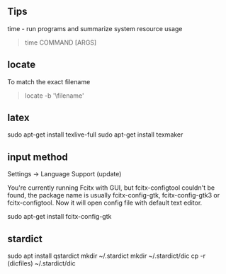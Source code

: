 Tips
-----

time - run programs and summarize system resource usage

> time COMMAND [ARGS]


locate
------

To match the exact filename

> locate -b '\filename'


latex
-----

sudo apt-get install texlive-full
sudo apt-get install texmaker


input method
-----------

Settings -> Language Support (update)


You're currently running Fcitx with GUI, but fcitx-configtool couldn't be found, the package name is usually fcitx-config-gtk, fcitx-config-gtk3 or fcitx-configtool. Now it will open config file with default text editor.

sudo apt-get install fcitx-config-gtk



stardict
---------

sudo apt install qstardict
mkdir ~/.stardict
mkdir ~/.stardict/dic
cp -r (dicfiles) ~/.stardict/dic
